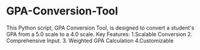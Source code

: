 # GPA-Conversion-Tool
This Python script, GPA Conversion Tool, is designed to convert a student's GPA from a 5.0 scale to a 4.0 scale. Key Features: 1.Scalable Conversion 2. Comprehensive Input.  3. Weighted GPA Calculation  4.Customizable  
